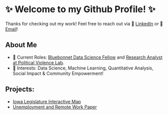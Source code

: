 # ✨ Welcome to my Github Profile! ✨

Thanks for checking out my work! Feel free to reach out via 💬 [LinkedIn](www.linkedin.com/in/simran-gaheer) or 📧 [Email](skgaheer@gmail.com)! 

## About Me
- 🌟 Current Roles: [Bluebonnet Data Science Fellow](https://www.bluebonnetdata.org/) and [Research Analyst at Political Violence Lab](https://www.politicalviolencelab.com/). 
- 🌱 Interests: Data Science, Machine Learning, Quantitative Analysis, Social Impact & Community Empowerment!

## Projects:
- [Iowa Legislature Interactive Map](https://redistricting.streamlit.app/)
- [Unemployment and Remote Work Paper](https://github.com/skgaheer/Remote-Work)


<!-- 
- [ServiceNow Machine Learning Project]()
-->
